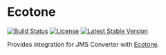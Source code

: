 # Ecotone

[![Build Status](https://travis-ci.org/ecotoneframework/jms-converter.svg?branch=master)](https://travis-ci.org/ecotoneframework/jms-converter)
[![License](https://poser.pugx.org/ecotone/jms-converter/license)](https://packagist.org/packages/ecotone/jms-converter)
[![Latest Stable Version](https://poser.pugx.org/ecotone/jms-converter/v/stable)](https://packagist.org/packages/ecotone/jms-converter)

Provides integration for JMS Converter with [Ecotone](https://github.com/ecotoneframework/ecotone).
